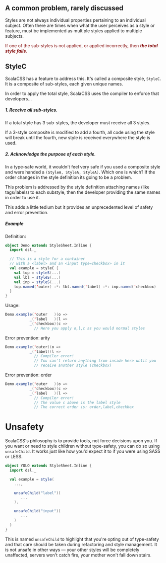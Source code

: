 ## A common problem, rarely discussed

Styles are not always individual properties pertaining to an individual subject.
Often there are times when what the user perceives as a style or feature,
must be implemented as multiple styles applied to multiple subjects.

<p style="color:#811">
If one of the sub-styles is not applied, or applied incorrectly,
then <em><strong>the total style fails</strong></em>.
</p>

## StyleC

ScalaCSS has a feature to address this.
It's called a composite style, `StyleC`.
It is a composite of sub-styles, each given unique names.

In order to apply the total style, ScalaCSS uses the compiler to enforce
that developers…

##### 1. Receive all sub-styles.

If a total style has 3 sub-styles, the developer must receive all 3 styles.

If a 3-style composite is modified to add a fourth, all code using the style
will break until the fourth, new style is received everywhere the style is used.

##### 2. Acknowledge the purpose of each style.

In a type-safe world, it wouldn't feel very safe if you used a composite style
and were handed a `(StyleA, StyleA, StyleA)`.
Which one is which? If the order changes in the style definition its going to be
a problem.

This problem is addressed by the style definition attaching names
(like tags/labels) to each substyle, then the developer providing the same names
in order to use it.

This adds a little tedium but it provides an unprecedented level of safety and
error prevention.

##### Example

Definition:
```scala
object Demo extends StyleSheet.Inline {
  import dsl._

  // This is a style for a container
  // with a <label> and an <input type=checkbox> in it
  val example = styleC {
    val top = styleS(...)
    val lbl = styleS(...)
    val inp = styleS(...)
    top.named('outer) :*: lbl.named('label) :*: inp.named('checkbox)
  }
}
```

Usage:
```scala
Demo.example('outer   )(o =>
           _('label   )(l =>
           _('checkbox)(c =>
             // Here you apply o,l,c as you would normal styles
```

Error prevention: arity
```scala
Demo.example('outer)(o =>
           _('label)(l =>
             // Compiler error!
             // You can't return anything from inside here until you
             // receive another style (checkbox)
```

Error prevention: order
```scala
Demo.example('outer   )(o =>
           _('checkbox)(c =>
           _('label   )(l =>
             // Compiler error!
             // The value c above is the label style
             // The correct order is: order,label,checkbox
```

# Unsafety

ScalaCSS's philosophy is to provide tools, not force decisions upon you.
If you want or need to style children without type-safety, you can do so
using `unsafeChild`. It works just like how you'd expect it to if you were
using SASS or LESS.

```scala
object YOLO extends StyleSheet.Inline {
  import dsl._

  val example = style(
    ...,

    unsafeChild("label")(
       ...
    ),

    unsafeChild("input")(
       ...
    )
  )
}
```

This is named `unsafeChild` to highlight that you're opting out of type-safety
and that care should be taken during refactoring and style management.
It is not unsafe in other ways — your other styles will be completely
unaffected, servers won't catch fire, your mother won't fall down stairs.

